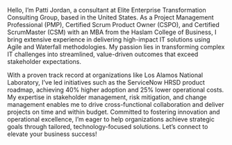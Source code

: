Hello, I’m Patti Jordan, a consultant at Elite Enterprise Transformation Consulting Group, based in the United States. As a Project Management Professional (PMP), Certified Scrum Product Owner (CSPO), and Certified ScrumMaster (CSM) with an MBA from the Haslam College of Business, I bring extensive experience in delivering high-impact IT solutions using Agile and Waterfall methodologies. My passion lies in transforming complex IT challenges into streamlined, value-driven outcomes that exceed stakeholder expectations.

With a proven track record at organizations like Los Alamos National Laboratory, I’ve led initiatives such as the ServiceNow HRSD product roadmap, achieving 40% higher adoption and 25% lower operational costs. My expertise in stakeholder management, risk mitigation, and change management enables me to drive cross-functional collaboration and deliver projects on time and within budget. Committed to fostering innovation and operational excellence, I’m eager to help organizations achieve strategic goals through tailored, technology-focused solutions. Let’s connect to elevate your business success!